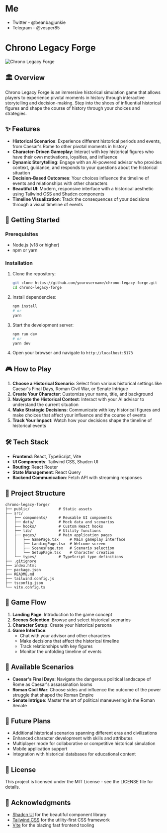 
# Me
- Twitter - @beanbagjunkie
- Telegram - @vesper85



# Chrono Legacy Forge

![Chrono Legacy Forge](https://via.placeholder.com/1200x400?text=Chrono+Legacy+Forge)

## 🏛️ Overview

Chrono Legacy Forge is an immersive historical simulation game that allows players to experience pivotal moments in history through interactive storytelling and decision-making. Step into the shoes of influential historical figures and shape the course of history through your choices and strategies.

## ✨ Features

- **Historical Scenarios**: Experience different historical periods and events, from Caesar's Rome to other pivotal moments in history
- **Character-Driven Gameplay**: Interact with key historical figures who have their own motivations, loyalties, and influence
- **Dynamic Storytelling**: Engage with an AI-powered advisor who provides context, guidance, and responds to your questions about the historical situation
- **Decision-Based Outcomes**: Your choices influence the timeline of events and relationships with other characters
- **Beautiful UI**: Modern, responsive interface with a historical aesthetic using Tailwind CSS and Shadcn components
- **Timeline Visualization**: Track the consequences of your decisions through a visual timeline of events

## 🚀 Getting Started

### Prerequisites

- Node.js (v18 or higher)
- npm or yarn

### Installation

1. Clone the repository:
   ```bash
   git clone https://github.com/yourusername/chrono-legacy-forge.git
   cd chrono-legacy-forge
   ```

2. Install dependencies:
   ```bash
   npm install
   # or
   yarn
   ```

3. Start the development server:
   ```bash
   npm run dev
   # or
   yarn dev
   ```

4. Open your browser and navigate to `http://localhost:5173`

## 🎮 How to Play

1. **Choose a Historical Scenario**: Select from various historical settings like Caesar's Final Days, Roman Civil War, or Senate Intrigue
2. **Create Your Character**: Customize your name, title, and background
3. **Navigate the Historical Context**: Interact with your AI advisor to understand the current situation
4. **Make Strategic Decisions**: Communicate with key historical figures and make choices that affect your influence and the course of events
5. **Track Your Impact**: Watch how your decisions shape the timeline of historical events

## 🛠️ Tech Stack

- **Frontend**: React, TypeScript, Vite
- **UI Components**: Tailwind CSS, Shadcn UI
- **Routing**: React Router
- **State Management**: React Query
- **Backend Communication**: Fetch API with streaming responses

## 📂 Project Structure

```
chrono-legacy-forge/
├── public/             # Static assets
├── src/
│   ├── components/     # Reusable UI components
│   ├── data/           # Mock data and scenarios
│   ├── hooks/          # Custom React hooks
│   ├── lib/            # Utility functions
│   ├── pages/          # Main application pages
│   │   ├── GamePage.tsx     # Main gameplay interface
│   │   ├── LandingPage.tsx  # Welcome screen
│   │   ├── ScenesPage.tsx   # Scenario selection
│   │   └── SetupPage.tsx    # Character creation
│   └── types/          # TypeScript type definitions
├── .gitignore
├── index.html
├── package.json
├── README.md
├── tailwind.config.js
├── tsconfig.json
└── vite.config.ts
```

## 🔄 Game Flow

1. **Landing Page**: Introduction to the game concept
2. **Scenes Selection**: Browse and select historical scenarios
3. **Character Setup**: Create your historical persona
4. **Game Interface**: 
   - Chat with your advisor and other characters
   - Make decisions that affect the historical timeline
   - Track relationships with key figures
   - Monitor the unfolding timeline of events

## 🧩 Available Scenarios

- **Caesar's Final Days**: Navigate the dangerous political landscape of Rome as Caesar's assassination looms
- **Roman Civil War**: Choose sides and influence the outcome of the power struggle that shaped the Roman Empire
- **Senate Intrigue**: Master the art of political maneuvering in the Roman Senate

## 🔮 Future Plans

- Additional historical scenarios spanning different eras and civilizations
- Enhanced character development with skills and attributes
- Multiplayer mode for collaborative or competitive historical simulation
- Mobile application support
- Integration with historical databases for educational content

## 📝 License

This project is licensed under the MIT License - see the LICENSE file for details.


## 🙏 Acknowledgments

- [Shadcn UI](https://ui.shadcn.com/) for the beautiful component library
- [Tailwind CSS](https://tailwindcss.com/) for the utility-first CSS framework
- [Vite](https://vitejs.dev/) for the blazing fast frontend tooling
